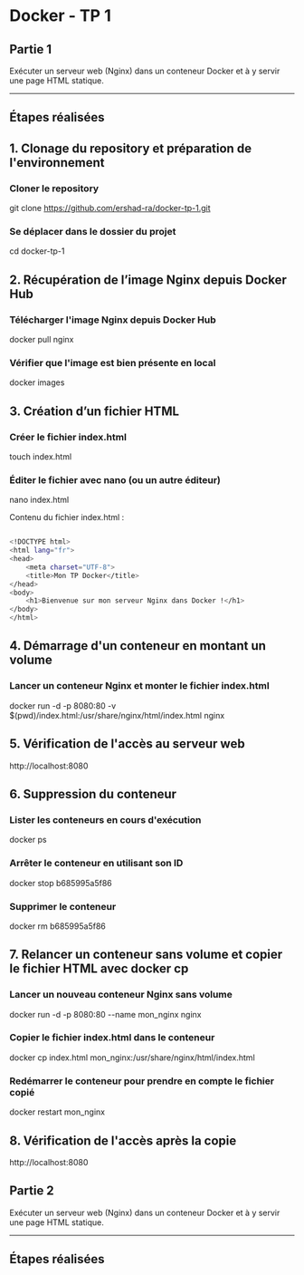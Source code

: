 # Docker - TP 1

## Partie 1
Exécuter un serveur web (Nginx) dans un conteneur Docker et à y servir une page HTML statique.

---

## Étapes réalisées

## 1. Clonage du repository et préparation de l'environnement

### Cloner le repository
git clone https://github.com/ershad-ra/docker-tp-1.git

### Se déplacer dans le dossier du projet
cd docker-tp-1



## 2. Récupération de l’image Nginx depuis Docker Hub


### Télécharger l'image Nginx depuis Docker Hub
docker pull nginx

### Vérifier que l'image est bien présente en local
docker images


## 3. Création d’un fichier HTML

### Créer le fichier index.html
touch index.html

### Éditer le fichier avec nano (ou un autre éditeur)
nano index.html

Contenu du fichier index.html :

```bash

<!DOCTYPE html>
<html lang="fr">
<head>
    <meta charset="UTF-8">
    <title>Mon TP Docker</title>
</head>
<body>
    <h1>Bienvenue sur mon serveur Nginx dans Docker !</h1>
</body>
</html>

```

## 4. Démarrage d'un conteneur en montant un volume

### Lancer un conteneur Nginx et monter le fichier index.html
docker run -d -p 8080:80 -v $(pwd)/index.html:/usr/share/nginx/html/index.html nginx


## 5. Vérification de l'accès au serveur web

http://localhost:8080


## 6. Suppression du conteneur

### Lister les conteneurs en cours d'exécution
docker ps

### Arrêter le conteneur en utilisant son ID
docker stop b685995a5f86

### Supprimer le conteneur
docker rm b685995a5f86


## 7. Relancer un conteneur sans volume et copier le fichier HTML avec docker cp

### Lancer un nouveau conteneur Nginx sans volume
docker run -d -p 8080:80 --name mon_nginx nginx

### Copier le fichier index.html dans le conteneur
docker cp index.html mon_nginx:/usr/share/nginx/html/index.html

### Redémarrer le conteneur pour prendre en compte le fichier copié
docker restart mon_nginx


## 8. Vérification de l'accès après la copie

http://localhost:8080


## Partie 2
Exécuter un serveur web (Nginx) dans un conteneur Docker et à y servir une page HTML statique.

---

## Étapes réalisées


